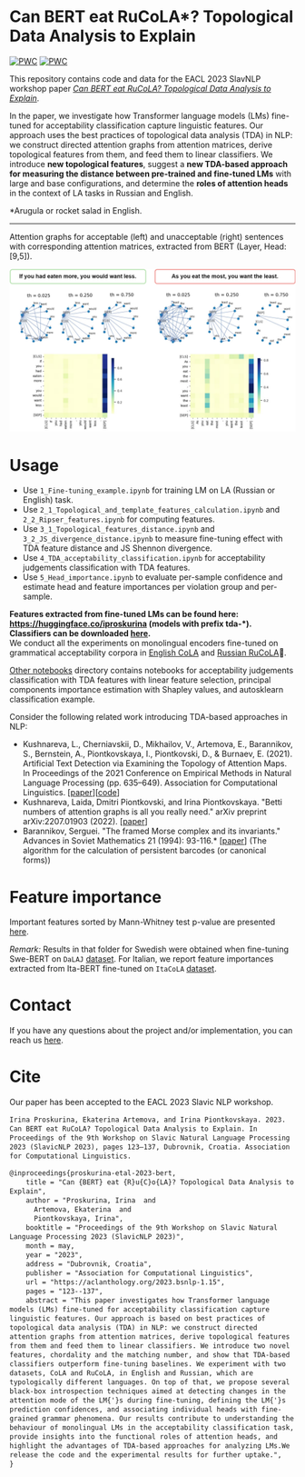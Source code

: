 # Can BERT eat RuCoLA*? Topological Data Analysis to Explain
[![PWC](https://img.shields.io/endpoint.svg?url=https://paperswithcode.com/badge/can-bert-eat-rucola-topological-data-analysis/linguistic-acceptability-on-cola)](https://paperswithcode.com/sota/linguistic-acceptability-on-cola?p=can-bert-eat-rucola-topological-data-analysis)
[![PWC](https://img.shields.io/endpoint.svg?url=https://paperswithcode.com/badge/can-bert-eat-rucola-topological-data-analysis/linguistic-acceptability-on-rucola)](https://paperswithcode.com/sota/linguistic-acceptability-on-rucola?p=can-bert-eat-rucola-topological-data-analysis)


This repository contains code and data for the EACL 2023 SlavNLP workshop paper [_Can BERT eat RuCoLA? Topological Data Analysis to Explain_](https://aclanthology.org/2023.bsnlp-1.pdf#page=131).

In the paper, we investigate how Transformer language models (LMs) fine-tuned for acceptability classification capture linguistic features. Our approach uses the best practices of topological data analysis (TDA) in NLP: we construct directed attention graphs from attention matrices, derive topological features from them, and feed them to linear classifiers.
We introduce **new topological features**, suggest a **new TDA-based approach for measuring the distance between pre-trained and fine-tuned LMs** with large and base configurations, and determine the **roles of attention heads** in the context of LA tasks in Russian and English.  

*Arugula or rocket salad in English.
___

Attention graphs for acceptable (left) and unacceptable (right) sentences with corresponding attention matrices, extracted from BERT (Layer, Head: [9,5]).
<p align="center">
<img src="./plots/acceptable_unacceptable_ex.png" width="750">
</p>

# Usage

* Use ```1_Fine-tuning_example.ipynb``` for training LM on LA (Russian or English) task.
* Use ```2_1_Topological_and_template_features_calculation.ipynb```  and ```2_2_Ripser_features.ipynb``` for computing features.
* Use ```3_1_Topological_features_distance.ipynb```  and ```3_2_JS_divergence_distance.ipynb``` to measure fine-tuning effect with TDA feature distance and JS Shennon divergence.
* Use ```4_TDA_acceptability_classification.ipynb``` for acceptability judgements classification with TDA features.
* Use ```5_Head_importance.ipynb``` to evaluate per-sample confidence and estimate head and feature importances per violation group and per-sample.

**Features extracted from fine-tuned LMs can be found here: https://huggingface.co/iproskurina (models with prefix tda-*).**  
**Classifiers can be downloaded [here](https://www.dropbox.com/scl/fi/4n0nuxuo4ua5d3246duq8/trained_cls.zip?rlkey=7jwgag7h8dgzfn1ssiu2cib65&dl=0).**  
We conduct all the experiments on monolingual encoders fine-tuned on grammatical acceptability corpora in [English CoLA](https://github.com/nyu-mll/CoLA-baselines) and [Russian RuCoLA](https://github.com/RussianNLP/RuCoLA):leaves:.  

[Other notebooks](https://github.com/upunaprosk/la-tda/tree/master/other%20notebooks) directory contains notebooks for acceptability judgements classification with TDA features with linear feature selection, principal components importance estimation with Shapley values, and autosklearn classification example.

Consider the following related work introducing TDA-based approaches in NLP: 

* Kushnareva, L., Cherniavskii, D., Mikhailov, V., Artemova, E., Barannikov, S., Bernstein, A., Piontkovskaya, I., Piontkovski, D., & Burnaev, E. (2021). Artificial Text Detection via Examining the Topology of Attention Maps. In Proceedings of the 2021 Conference on Empirical Methods in Natural Language Processing (pp. 635–649). Association for Computational Linguistics. [[paper](https://arxiv.org/pdf/2109.04825.pdf)][[code](https://github.com/danchern97/tda4atd)]
*  Kushnareva, Laida, Dmitri Piontkovski, and Irina Piontkovskaya. "Betti numbers of attention graphs is all you really need." arXiv preprint arXiv:2207.01903 (2022). [[paper](https://arxiv.org/pdf/2207.01903.pdf)] 
* Barannikov, Serguei. "The framed Morse complex and its invariants." Advances in Soviet Mathematics 21 (1994): 93-116.* [[paper](https://hal.archives-ouvertes.fr/hal-01745109/document)] (The algorithm for the calculation of persistent barcodes (or canonical forms)) 

# Feature importance

Important features sorted by Mann-Whitney test p-value are presented [here](https://github.com/upunaprosk/la-tda/tree/master/feature_selection).

*Remark:* Results in that folder for Swedish were obtained when fine-tuning Swe-BERT on ```DaLAJ``` [dataset](https://spraakbanken.gu.se/en/resources/dalaj). For Italian, we report feature importances extracted from Ita-BERT fine-tuned on  ```ItaCoLA``` [dataset](https://github.com/dhfbk/ItaCoLA-dataset).

# Contact
If you have any questions about the project and/or implementation, you can reach us [here](mailto:irina.proskurina@univ-lyon2.fr).

# Cite
Our paper has been accepted to the EACL 2023 Slavic NLP workshop. 

```
Irina Proskurina, Ekaterina Artemova, and Irina Piontkovskaya. 2023. Can BERT eat RuCoLA? Topological Data Analysis to Explain. In Proceedings of the 9th Workshop on Slavic Natural Language Processing 2023 (SlavicNLP 2023), pages 123–137, Dubrovnik, Croatia. Association for Computational Linguistics.
```

```
@inproceedings{proskurina-etal-2023-bert,
    title = "Can {BERT} eat {R}u{C}o{LA}? Topological Data Analysis to Explain",
    author = "Proskurina, Irina  and
      Artemova, Ekaterina  and
      Piontkovskaya, Irina",
    booktitle = "Proceedings of the 9th Workshop on Slavic Natural Language Processing 2023 (SlavicNLP 2023)",
    month = may,
    year = "2023",
    address = "Dubrovnik, Croatia",
    publisher = "Association for Computational Linguistics",
    url = "https://aclanthology.org/2023.bsnlp-1.15",
    pages = "123--137",
    abstract = "This paper investigates how Transformer language models (LMs) fine-tuned for acceptability classification capture linguistic features. Our approach is based on best practices of topological data analysis (TDA) in NLP: we construct directed attention graphs from attention matrices, derive topological features from them and feed them to linear classifiers. We introduce two novel features, chordality and the matching number, and show that TDA-based classifiers outperform fine-tuning baselines. We experiment with two datasets, CoLA and RuCoLA, in English and Russian, which are typologically different languages. On top of that, we propose several black-box introspection techniques aimed at detecting changes in the attention mode of the LM{'}s during fine-tuning, defining the LM{'}s prediction confidences, and associating individual heads with fine-grained grammar phenomena. Our results contribute to understanding the behaviour of monolingual LMs in the acceptability classification task, provide insights into the functional roles of attention heads, and highlight the advantages of TDA-based approaches for analyzing LMs.We release the code and the experimental results for further uptake.",
}
```
